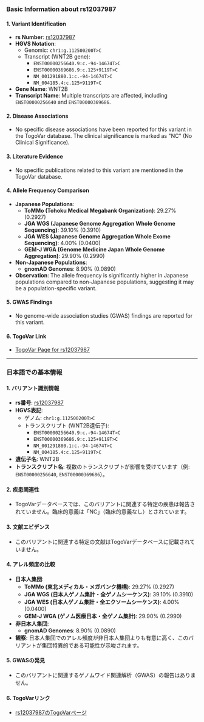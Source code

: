 ### Basic Information about rs12037987

#### 1. **Variant Identification**
- **rs Number**: [rs12037987](https://identifiers.org/dbsnp/rs12037987)
- **HGVS Notation**:
  - Genomic: `chr1:g.112500200T>C`
  - Transcript (WNT2B gene):
    - `ENST00000256640.9:c.-94-14674T>C`
    - `ENST00000369686.9:c.125+9119T>C`
    - `NM_001291880.1:c.-94-14674T>C`
    - `NM_004185.4:c.125+9119T>C`
- **Gene Name**: WNT2B
- **Transcript Name**: Multiple transcripts are affected, including `ENST00000256640` and `ENST00000369686`.

#### 2. **Disease Associations**
- No specific disease associations have been reported for this variant in the TogoVar database. The clinical significance is marked as "NC" (No Clinical Significance).

#### 3. **Literature Evidence**
- No specific publications related to this variant are mentioned in the TogoVar database.

#### 4. **Allele Frequency Comparison**
- **Japanese Populations**:
  - **ToMMo (Tohoku Medical Megabank Organization)**: 29.27% (0.2927)
  - **JGA WGS (Japanese Genome Aggregation Whole Genome Sequencing)**: 39.10% (0.3910)
  - **JGA WES (Japanese Genome Aggregation Whole Exome Sequencing)**: 4.00% (0.0400)
  - **GEM-J WGA (Genome Medicine Japan Whole Genome Aggregation)**: 29.90% (0.2990)
- **Non-Japanese Populations**:
  - **gnomAD Genomes**: 8.90% (0.0890)
- **Observation**: The allele frequency is significantly higher in Japanese populations compared to non-Japanese populations, suggesting it may be a population-specific variant.

#### 5. **GWAS Findings**
- No genome-wide association studies (GWAS) findings are reported for this variant.

#### 6. **TogoVar Link**
- [TogoVar Page for rs12037987](https://togovar.org/variant/tgv2831701)

---

### 日本語での基本情報

#### 1. **バリアント識別情報**
- **rs番号**: [rs12037987](https://identifiers.org/dbsnp/rs12037987)
- **HGVS表記**:
  - ゲノム: `chr1:g.112500200T>C`
  - トランスクリプト (WNT2B遺伝子):
    - `ENST00000256640.9:c.-94-14674T>C`
    - `ENST00000369686.9:c.125+9119T>C`
    - `NM_001291880.1:c.-94-14674T>C`
    - `NM_004185.4:c.125+9119T>C`
- **遺伝子名**: WNT2B
- **トランスクリプト名**: 複数のトランスクリプトが影響を受けています（例: `ENST00000256640`, `ENST00000369686`）。

#### 2. **疾患関連性**
- TogoVarデータベースでは、このバリアントに関連する特定の疾患は報告されていません。臨床的意義は「NC」（臨床的意義なし）とされています。

#### 3. **文献エビデンス**
- このバリアントに関連する特定の文献はTogoVarデータベースに記載されていません。

#### 4. **アレル頻度の比較**
- **日本人集団**:
  - **ToMMo (東北メディカル・メガバンク機構)**: 29.27% (0.2927)
  - **JGA WGS (日本人ゲノム集計・全ゲノムシーケンス)**: 39.10% (0.3910)
  - **JGA WES (日本人ゲノム集計・全エクソームシーケンス)**: 4.00% (0.0400)
  - **GEM-J WGA (ゲノム医療日本・全ゲノム集計)**: 29.90% (0.2990)
- **非日本人集団**:
  - **gnomAD Genomes**: 8.90% (0.0890)
- **観察**: 日本人集団でのアレル頻度が非日本人集団よりも有意に高く、このバリアントが集団特異的である可能性が示唆されます。

#### 5. **GWASの発見**
- このバリアントに関連するゲノムワイド関連解析（GWAS）の報告はありません。

#### 6. **TogoVarリンク**
- [rs12037987のTogoVarページ](https://togovar.org/variant/tgv2831701)